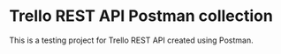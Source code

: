 # Trello REST API Postman collection

This is a testing project for Trello REST API created using Postman.

